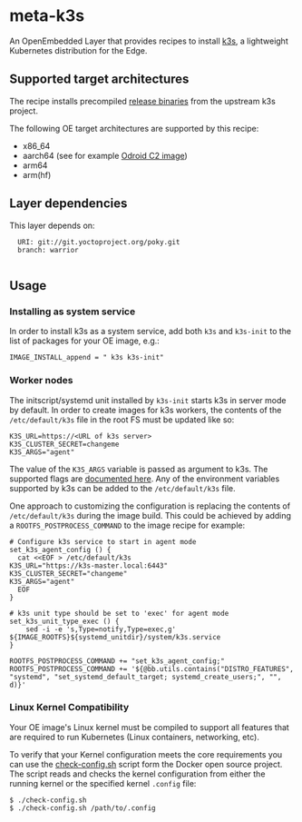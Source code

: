 # meta-k3s

An OpenEmbedded Layer that provides recipes to install [k3s](https://github.com/rancher/k3s), a lightweight Kubernetes distribution for the Edge.

## Supported target architectures

The recipe installs precompiled [release binaries](https://github.com/rancher/k3s/releases/latest) from the upstream k3s project.

The following OE target architectures are supported by this recipe:

- x86_64
- aarch64 (see for example [Odroid C2 image](https://github.com/janeczku/meta-k3s-odroid-c2))
- arm64
- arm(hf)

## Layer dependencies

This layer depends on:

```
  URI: git://git.yoctoproject.org/poky.git
  branch: warrior
  
```

## Usage

### Installing as system service

In order to install k3s as a system service, add both `k3s` and `k3s-init` to the list of packages for your OE image, e.g.:

```
IMAGE_INSTALL_append = " k3s k3s-init"
```

### Worker nodes

The initscript/systemd unit installed by `k3s-init` starts k3s in server mode by default. In order to create images for k3s workers, the contents of the `/etc/default/k3s` file in the root FS must be updated like so:

```
K3S_URL=https://<URL of k3s server>
K3S_CLUSTER_SECRET=changeme
K3S_ARGS="agent"
```

The value of the `K3S_ARGS` variable is passed as argument to k3s. The supported flags are [documented here](https://rancher.com/docs/k3s/latest/en/installation/#server-options). Any of the environment variables supported by k3s can be added to the `/etc/default/k3s` file.

One approach to customizing the configuration is replacing the contents of `/etc/default/k3s` during the image build. This could be achieved by adding a `ROOTFS_POSTPROCESS_COMMAND` to the image recipe for example:

```
# Configure k3s service to start in agent mode
set_k3s_agent_config () {
  cat <<EOF > /etc/default/k3s
K3S_URL="https://k3s-master.local:6443"
K3S_CLUSTER_SECRET="changeme"
K3S_ARGS="agent"
  EOF
}

# k3s unit type should be set to 'exec' for agent mode
set_k3s_unit_type_exec () {
	sed -i -e 's,Type=notify,Type=exec,g' ${IMAGE_ROOTFS}${systemd_unitdir}/system/k3s.service
}

ROOTFS_POSTPROCESS_COMMAND += "set_k3s_agent_config;"
ROOTFS_POSTPROCESS_COMMAND += '${@bb.utils.contains("DISTRO_FEATURES", "systemd", "set_systemd_default_target; systemd_create_users;", "", d)}'
```

### Linux Kernel Compatibility

Your OE image's Linux kernel must be compiled to support all features that are required to run Kubernetes (Linux containers, networking, etc).

To verify that your Kernel configuration meets the core requirements you can use the [check-config.sh](https://github.com/moby/moby/blob/master/contrib/check-config.sh) script form the Docker open source project. 
The script reads and checks the kernel configuration from either the running kernel or the specified kernel `.config` file:

```
$ ./check-config.sh
$ ./check-config.sh /path/to/.config
```
